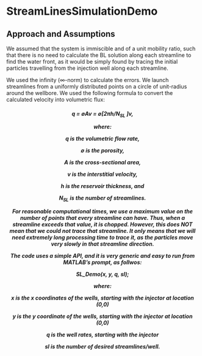 # StreamLinesSimulationDemo

## Approach and Assumptions 

We assumed that the system is immiscible and of a unit mobility ratio, such that there is no need to calculate the BL solution along each streamline to find the water front, as it would be simply found by tracing the initial particles travelling from the injection well along each streamline. 

We used the infinity (∞-norm) to calculate the errors.
We launch streamlines from a uniformly distributed points on a circle of unit-radius around the wellbore. 
We used the following formula to convert the calculated velocity into volumetric flux:

<h5 align=center> q = ∅Av = ∅[2πh/N<sub>SL</sub> ]v,

where: 

q is the volumetric flow rate,

∅ is the porosity,

A is the cross-sectional area,

v is the interstitial velocity,

h is the reservoir thickness, and 

N<sub>SL</sub>  is the number of streamlines.
		
For reasonable computational times, we use a maximum value on the number of points that every streamline can have. Thus, when a streamline exceeds that value, it is chopped. However, this does NOT mean that we could not trace that streamline. It only means that we will need extremely long processing time to trace it, as the particles move very slowly in that streamline direction.

The code uses a simple API, and it is very generic and easy to run from MATLAB’s prompt, as follwos:

SL_Demo(x, y, q, sl);

where:

x is the x coordinates of the wells, starting with the injector at location (0,0)
  
y is the y coordinate of the wells, starting with the injector at location (0,0)

q is the well rates, starting with the injector

sl is the number of desired streamlines/well.
